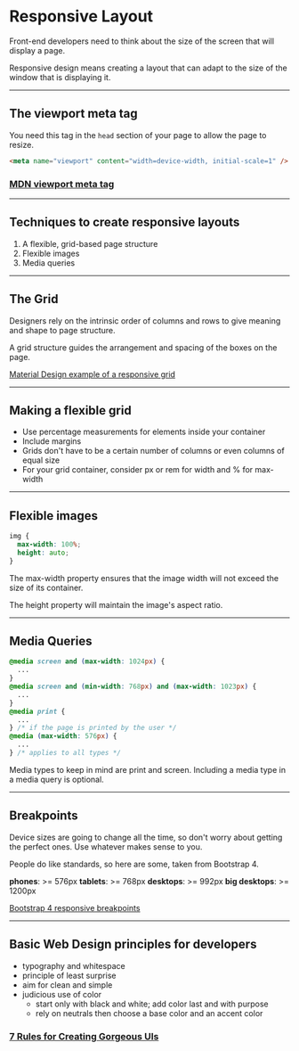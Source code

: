# Responsive Layout

Front-end developers need to think about the size of the screen that will display a page.

Responsive design means creating a layout that can adapt to the size of the window that is displaying it.

---

## The viewport meta tag

You need this tag in the `head` section of your page to allow the page to resize.

```html
<meta name="viewport" content="width=device-width, initial-scale=1" />
```

### [MDN viewport meta tag](https://developer.mozilla.org/en-US/docs/Mozilla/Mobile/Viewport_meta_tag)

---

## Techniques to create responsive layouts

1. A flexible, grid-based page structure
2. Flexible images
3. Media queries

---

## The Grid

Designers rely on the intrinsic order of columns and rows to give meaning and shape to page structure.

A grid structure guides the arrangement and spacing of the boxes on the page.

[Material Design example of a responsive grid](https://material.io/design/layout/responsive-layout-grid.html)

---

## Making a flexible grid

- Use percentage measurements for elements inside your container
- Include margins
- Grids don't have to be a certain number of columns or even columns of equal size
- For your grid container, consider px or rem for width and % for max-width

---

## Flexible images

```css
img {
  max-width: 100%;
  height: auto;
}
```

The max-width property ensures that the image width will not exceed the size of its container.

The height property will maintain the image's aspect ratio.

---

## Media Queries

```css
@media screen and (max-width: 1024px) {
  ...
}
@media screen and (min-width: 768px) and (max-width: 1023px) {
  ...
}
@media print {
  ...
} /* if the page is printed by the user */
@media (max-width: 576px) {
  ...
} /* applies to all types */
```

Media types to keep in mind are print and screen. Including a media type in a media query is optional.

---

## Breakpoints

Device sizes are going to change all the time, so don't worry about getting the perfect ones. Use whatever makes sense to you.

People do like standards, so here are some, taken from Bootstrap 4.

**phones**: >= 576px
**tablets**: >= 768px
**desktops**: >= 992px
**big desktops**: >= 1200px

[Bootstrap 4 responsive breakpoints](https://getbootstrap.com/docs/4.0/layout/overview/#responsive-breakpoints)

---

## Basic Web Design principles for developers

- typography and whitespace
- principle of least surprise
- aim for clean and simple
- judicious use of color
  - start only with black and white; add color last and with purpose
  - rely on neutrals then choose a base color and an accent color

### [7 Rules for Creating Gorgeous UIs](https://medium.com/@erikdkennedy/7-rules-for-creating-gorgeous-ui-part-1-559d4e805cda)

